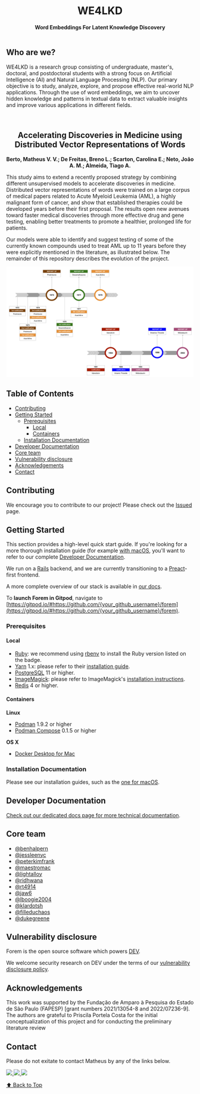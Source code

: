 <div align="center">
  <br>
  <h1>WE4LKD</h1>
  <strong>Word Embeddings For Latent Knowledge Discovery</strong>
</div>
<br>

## Who are we?

WE4LKD is a research group consisting of undergraduate, master's, doctoral, and postdoctoral students with a strong focus on Artificial Intelligence (AI) and Natural Language Processing (NLP). Our primary objective is to study, analyze, explore, and propose effective real-world NLP applications. Through the use of word embeddings, we aim to uncover hidden knowledge and patterns in textual data to extract valuable insights and improve various applications in different fields.

<div align="center">
  <br>
  <h2>Accelerating Discoveries in Medicine using Distributed Vector Representations of Words</h2>
  <strong>Berto, Matheus V. V.; De Freitas, Breno L.; Scarton, Carolina E.; Neto, João A. M.; Almeida, Tiago A.</strong>
</div>

This study aims to extend a recently proposed strategy by combining different unsupervised models to accelerate discoveries in medicine. Distributed vector representations of words were trained on a large corpus of medical papers related to Acute Myeloid Leukemia (AML), a highly malignant form of cancer, and show that established therapies could be developed years before their first proposal. The results open new avenues toward faster medical discoveries through more effective drug and gene testing, enabling better treatments to promote a healthier, prolonged life for patients.

Our models were able to identify and suggest testing of some of the currently known compounds used to treat AML up to 11 years before they were explicitly mentioned in the literature, as illustrated below. The remainder of this repository describes the evolution of the project.

<div>
  <img src=/data/final_results.png>
</div>

## Table of Contents

- [Contributing](#contributing)
- [Getting Started](#getting-started)
  - [Prerequisites](#prerequisites)
    - [Local](#local)
    - [Containers](#containers)
  - [Installation Documentation](#installation-documentation)
- [Developer Documentation](#developer-documentation)
- [Core team](#core-team)
- [Vulnerability disclosure](#vulnerability-disclosure)
- [Acknowledgements](#acknowledgements)
- [Contact](#contact)

## Contributing

We encourage you to contribute to our project! Please check out the
[Issued](https://github.com/matheusvvb-19/WE4LKD-leukemia_w2v/issues)
page.

## Getting Started

This section provides a high-level quick start guide. If you're looking for a
more thorough installation guide (for example
[with macOS](https://developers.forem.com/getting-started/installation/mac),
you'll want to refer to our complete
[Developer Documentation](https://developers.forem.com/).

We run on a [Rails](https://rubyonrails.org/) backend, and we are currently
transitioning to a [Preact](https://preactjs.com/)-first frontend.

A more complete overview of our stack is available in
[our docs](https://developers.forem.com/technical-overview/stack).

To **launch Forem in Gitpod**, navigate to
[https://gitpod.io/#https://github.com/{your_github_username}/forem](https://gitpod.io/#https://github.com/{your_github_username}/forem).

### Prerequisites

#### Local

- [Ruby](https://www.ruby-lang.org/en/): we recommend using
  [rbenv](https://github.com/rbenv/rbenv) to install the Ruby version listed on
  the badge.
- [Yarn](https://yarnpkg.com/) 1.x: please refer to their
  [installation guide](https://classic.yarnpkg.com/en/docs/install).
- [PostgreSQL](https://www.postgresql.org/) 11 or higher.
- [ImageMagick](https://imagemagick.org/): please refer to ImageMagick's
  [installation instructions](https://imagemagick.org/script/download.php).
- [Redis](https://redis.io/) 4 or higher.

#### Containers

**Linux**

- [Podman](https://github.com/containers/libpod) 1.9.2 or higher
- [Podman Compose](https://github.com/containers/podman-compose) 0.1.5 or higher

**OS X**

- [Docker Desktop for Mac](https://docs.docker.com/docker-for-mac/install/)

### Installation Documentation

Please see our installation guides, such as the
[one for macOS](https://developers.forem.com/getting-started/installation/mac).

## Developer Documentation

[Check out our dedicated docs page for more technical documentation](https://developers.forem.com).

## Core team

- [@benhalpern](https://dev.to/ben)
- [@jessleenyc](https://dev.to/jess)
- [@peterkimfrank](https://dev.to/peter)
- [@maestromac](https://dev.to/maestromac)
- [@lightalloy](https://dev.to/lightalloy)
- [@ridhwana](https://dev.to/ridhwana)
- [@rt4914](https://dev.to/rt4914)
- [@jaw6](https://dev.to/jaw6)
- [@lboogie2004](https://dev.to/lboogie2004)
- [@klardotsh](https://dev.to/klardotsh)
- [@filleduchaos](https://dev.to/filleduchaos)
- [@dukegreene](https://dev.to/dukegreene)

## Vulnerability disclosure

Forem is the open source software which powers [DEV](https://dev.to).

We welcome security research on DEV under the terms of our
[vulnerability disclosure policy](https://dev.to/security).

## Acknowledgements

This work was supported by the Fundação de Amparo à Pesquisa do Estado de São Paulo (FAPESP) [grant numbers 2021/13054-8 and 2022/07236-9]. The authors are grateful to Priscila Portela Costa for the initial conceptualization of this project and for conducting the preliminary literature review

## Contact

Please do not exitate to contact Matheus by any of the links below.
<div>
  <a rel="nofollow noreferrer" href="https://www.linkedin.com/in/matheus-volpon/">
    <img src="https://img.shields.io/badge/LinkedIn-0077B5?style=for-the-badge&logo=linkedin&logoColor=white"/>
  </a>

  <a rel="nofollow noreferrer" href="mailto:matheusvvb@hotmail.com">
    <img src="https://img.shields.io/badge/Microsoft_Outlook-0078D4?style=for-the-badge&logo=microsoft-outlook&logoColor=white"/>
  </a>

  <a rel="nofollow noreferrer" href="https://github.com/matheusvvb-19">
    <img src="https://img.shields.io/badge/GitHub-100000?style=for-the-badge&logo=github&logoColor=white"/>
  </a>
</div>

[⬆ Back to Top](#Table-of-contents)
